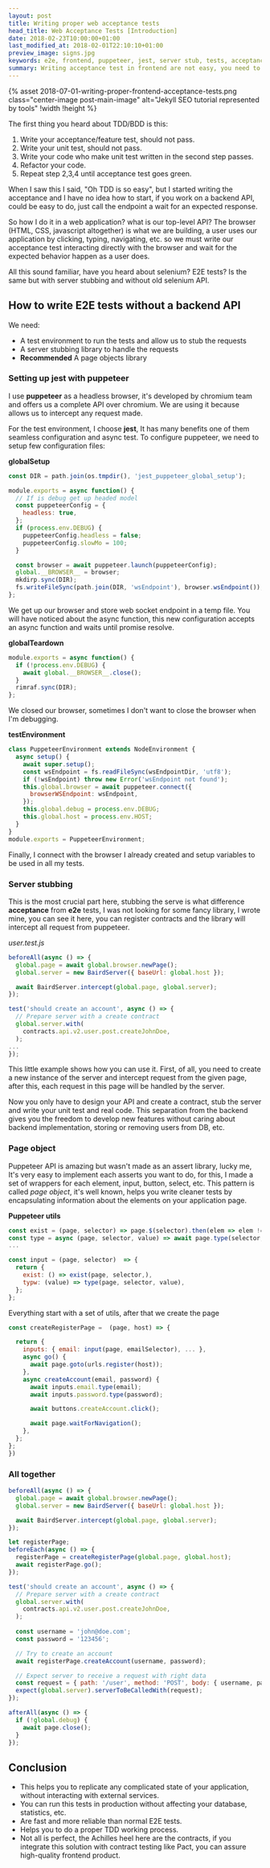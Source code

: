 ```yaml
---
layout: post
title: Writing proper web acceptance tests
head_title: Web Acceptance Tests [Introduction]
date: 2018-02-23T10:00:00+01:00
last_modified_at: 2018-02-01T22:10:10+01:00
preview_image: signs.jpg
keywords: e2e, frontend, puppeteer, jest, server stub, tests, acceptance, tdd
summary: Writing acceptance test in frontend are not easy, you need to test behavior but E2E tests are too complicated to implement and not reliable, I'll show my current approach.
---
```


{% asset 2018-07-01-writing-proper-frontend-acceptance-tests.png class="center-image post-main-image" alt="Jekyll SEO tutorial represented by tools" !width !height %}

The first thing you heard about TDD/BDD is this:

1. Write your acceptance/feature test, should not pass.
2. Write your unit test, should not pass.
3. Write your code who make unit test written in the second step passes.
4. Refactor your code.
5. Repeat step 2,3,4 until acceptance test goes green.

When I saw this I said, "Oh TDD is so easy", but I started writing the acceptance and I have no idea how to start, if you work on a backend API, could be easy to do, just call the endpoint a wait for an expected response.

So how I do it in a web application? what is our top-level API? The browser (HTML, CSS, javascript altogether) is what we are building, a user uses our application by clicking, typing, navigating, etc. so we must write our acceptance test interacting directly with the browser and wait for the expected behavior happen as a user does.

All this sound familiar, have you heard about selenium? E2E tests? Is the same but with server stubbing and without old selenium API.

## How to write E2E tests without a backend API

We need:

* A test environment to run the tests and allow us to stub the requests
* A server stubbing library to handle the requests
* **Recommended** A page objects library

### Setting up jest with puppeteer

I use **puppeteer** as a headless browser, it's developed by chromium team and offers us a complete API over chromium. We are using it because allows us to intercept any request made.

For the test environment, I  choose  **jest**, It has many benefits one of them seamless configuration and async test. To configure puppeteer, we need to setup few configuration files:

**globalSetup**
```javascript
const DIR = path.join(os.tmpdir(), 'jest_puppeteer_global_setup');

module.exports = async function() {
  // If is debug get up headed model
  const puppeteerConfig = {
    headless: true,
  };
  if (process.env.DEBUG) {
    puppeteerConfig.headless = false;
    puppeteerConfig.slowMo = 100;
  }

  const browser = await puppeteer.launch(puppeteerConfig);
  global.__BROWSER__ = browser;
  mkdirp.sync(DIR);
  fs.writeFileSync(path.join(DIR, 'wsEndpoint'), browser.wsEndpoint());
};
```

We get up our browser and store web socket endpoint in a temp file. You will have noticed about the async function, this new configuration accepts an async function and waits until promise resolve.

**globalTeardown**
```javascript
module.exports = async function() {
  if (!process.env.DEBUG) {
    await global.__BROWSER__.close();
  }
  rimraf.sync(DIR);
};
```

We closed our browser, sometimes I don't want to close the browser when I'm debugging.

**testEnvironment**
```javascript
class PuppeteerEnvironment extends NodeEnvironment {
  async setup() {
    await super.setup();
    const wsEndpoint = fs.readFileSync(wsEndpointDir, 'utf8');
    if (!wsEndpoint) throw new Error('wsEndpoint not found');
    this.global.browser = await puppeteer.connect({
      browserWSEndpoint: wsEndpoint,
    });
    this.global.debug = process.env.DEBUG;
    this.global.host = process.env.HOST;
  }
}
module.exports = PuppeteerEnvironment;
```

Finally, I connect with the browser I already created and setup variables to be used in all my tests.

### Server stubbing

This is the most crucial part here, stubbing the serve is what difference **acceptance** from **e2e** tests, I was not looking for some fancy library, I wrote mine, you can see it here, you can register contracts and the library will intercept all request from puppeteer.


*user.test.js*
```javascript
beforeAll(async () => {
  global.page = await global.browser.newPage();
  global.server = new BairdServer({ baseUrl: global.host });

  await BairdServer.intercept(global.page, global.server);
});

test('should create an account', async () => {
  // Prepare server with a create contract
  global.server.with(
    contracts.api.v2.user.post.createJohnDoe,
  );
...
});
```

This little example shows how you can use it. First, of all, you need to create a new instance of the server and intercept request from the given page, after this, each request in this page will be handled by the server.

Now you only have to design your API and create a contract, stub the server and write your unit test and real code. This separation from the backend gives you the freedom to develop new features without caring about backend implementation, storing or removing users from DB, etc.

### Page object

Puppeteer API is amazing but wasn't made as an assert library, lucky me, It's very easy to implement each asserts you want to do, for this, I made a set of wrappers for each element, input, button, select, etc. This pattern is called *page object*, it's well known, helps you write cleaner tests by encapsulating information about the elements on your application page.

**Puppeteer utils**
```javascript
const exist = (page, selector) => page.$(selector).then(elem => elem !== null);
const type = async (page, selector, value) => await page.type(selector, value);
...

const input = (page, selector)  => {
  return {
    exist: () => exist(page, selector,),
    typw: (value) => type(page, selector, value),
  };
};
```
Everything start with a set of utils, after that we create the page

```javascript
const createRegisterPage =  (page, host) => {

  return {
    inputs: { email: input(page, emailSelector), ... },
    async go() {
      await page.goto(urls.register(host));
    },
    async createAccount(email, password) {
      await inputs.email.type(email);
      await inputs.password.type(password);

      await buttons.createAccount.click();

      await page.waitForNavigation();
    },
  };
};
})
```

### All together


```javascript
beforeAll(async () => {
  global.page = await global.browser.newPage();
  global.server = new BairdServer({ baseUrl: global.host });

  await BairdServer.intercept(global.page, global.server);
});

let registerPage;
beforeEach(async () => {
  registerPage = createRegisterPage(global.page, global.host);
  await registerPage.go();
});

test('should create an account', async () => {
  // Prepare server with a create contract
  global.server.with(
    contracts.api.v2.user.post.createJohnDoe,
  );
  
  const username = 'john@doe.com';
  const password = '123456';

  // Try to create an account
  await registerPage.createAccount(username, password);

  // Expect server to receive a request with right data
  const request = { path: '/user', method: 'POST', body: { username, password }};
  expect(global.server).serverToBeCalledWith(request);
});

afterAll(async () => {
  if (!global.debug) {
    await page.close();
  }
});
```

## Conclusion
* This helps you to replicate any complicated state of your application, without interacting with external services.
* You can run this tests in production without affecting your database, statistics, etc.
* Are fast and more reliable than normal E2E tests.
* Helps you to do a proper TDD working process.
* Not all is perfect, the Achilles heel here are the contracts, if you integrate this solution with contract testing like Pact, you can assure high-quality frontend product.